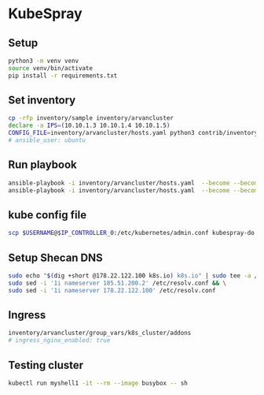 # KubeSpray

## Setup
```sh
python3 -m venv venv
source venv/bin/activate
pip install -r requirements.txt
```

## Set inventory
```sh
cp -rfp inventory/sample inventory/arvancluster
declare -a IPS=(10.10.1.3 10.10.1.4 10.10.1.5)
CONFIG_FILE=inventory/arvancluster/hosts.yaml python3 contrib/inventory_builder/inventory.py ${IPS[@]}
# ansible_user: ubuntu
```

## Run playbook
```sh
ansible-playbook -i inventory/arvancluster/hosts.yaml  --become --become-user=root reset.yml
ansible-playbook -i inventory/arvancluster/hosts.yaml  --become --become-user=root cluster.yml
```

## kube config file
```sh
scp $USERNAME@$IP_CONTROLLER_0:/etc/kubernetes/admin.conf kubespray-do.conf
```

## Setup Shecan DNS 
```sh
sudo echo "$(dig +short @178.22.122.100 k8s.io) k8s.io" | sudo tee -a /etc/hosts && \
sudo sed -i '1i nameserver 185.51.200.2' /etc/resolv.conf && \
sudo sed -i '1i nameserver 178.22.122.100' /etc/resolv.conf
```

## Ingress 
```sh
inventory/arvancluster/group_vars/k8s_cluster/addons
# ingress_nginx_enabled: true
```

## Testing cluster
```sh
kubectl run myshell1 -it --rm --image busybox -- sh
```
